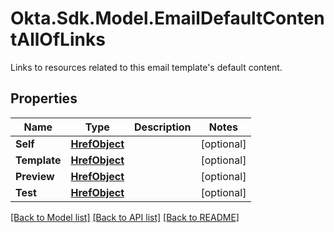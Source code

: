 # Okta.Sdk.Model.EmailDefaultContentAllOfLinks
Links to resources related to this email template's default content.

## Properties

Name | Type | Description | Notes
------------ | ------------- | ------------- | -------------
**Self** | [**HrefObject**](HrefObject.md) |  | [optional] 
**Template** | [**HrefObject**](HrefObject.md) |  | [optional] 
**Preview** | [**HrefObject**](HrefObject.md) |  | [optional] 
**Test** | [**HrefObject**](HrefObject.md) |  | [optional] 

[[Back to Model list]](../README.md#documentation-for-models) [[Back to API list]](../README.md#documentation-for-api-endpoints) [[Back to README]](../README.md)

